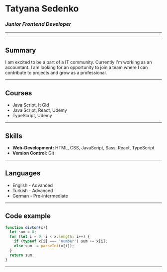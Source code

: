 # Tatyana Sedenko

### _Junior Frontend Developer_
***


***

## Summary
I am excited to be a part of a IT community.
Currently I'm working as an accountant. I am looking for an opportunity to join a team where I can contribute to projects and grow as a professional.

***

## Courses
* Java Script, It Gid
* Java Script, React, Udemy
* TypeScript, Udemy

***

## Skills
* __Web-Development:__ HTML, CSS, JavaScript, Sass, React, TypeScript
* __Version Control:__ Git

***

## Languages
* English - Advanced 
* Turkish - Advanced 
* German  - Pre-intermediate

***

## Code example
```javascript
function divCon(x){
  let sum = 0;
  for (let i = 0; i < x.length; i++) {
    if (typeof x[i] === 'number') sum += x[i];
    else sum -= parseInt(x[i]);
  }
  return sum;
}
```
***